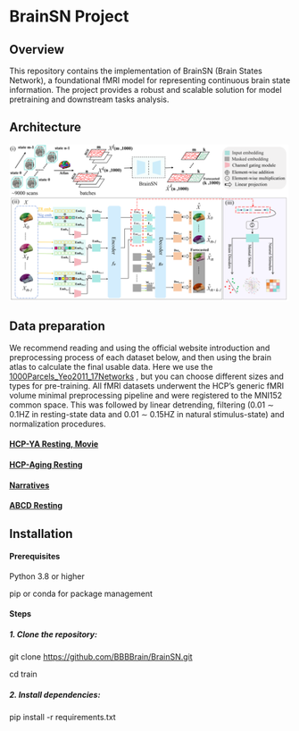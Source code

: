 # BrainSN Project
## Overview
This repository contains the implementation of BrainSN (Brain States Network), a foundational fMRI model for representing continuous brain state information. The project provides a robust and scalable solution for model pretraining and downstream tasks analysis.
## Architecture
<img src="https://github.com/BBBBrain/BrainSN/blob/main/image/framework.png" width="500">

## Data preparation

We recommend reading and using the official website introduction and preprocessing process of each dataset below, and then using the brain atlas to calculate the final usable data. Here we use the [1000Parcels_Yeo2011_17Networks](https://github.com/ThomasYeoLab/CBIG/blob/master/stable_projects/brain_parcellation/Yan2023_homotopic/parcellations/MNI/yeo17/1000Parcels_Yeo2011_17Networks_FSLMNI152_2mm.nii.gz) , but you can choose different sizes and types for pre-training. All fMRI datasets underwent the HCP’s generic fMRI volume minimal preprocessing pipeline and were registered to the MNI152 common space. This
was followed by linear detrending, filtering (0.01 ∼ 0.1HZ in resting-state data and 0.01 ∼ 0.15HZ in natural stimulus-state) and normalization procedures.
#### [HCP-YA Resting, Movie](https://www.humanconnectome.org/study/hcp-young-adult/document/extensively-processed-fmri-data-documentation)
#### [HCP-Aging Resting](https://www.humanconnectome.org/study/hcp-lifespan-aging)
#### [Narratives](https://fcon_1000.projects.nitrc.org/indi/retro/Narratives.html)
#### [ABCD Resting](https://abcdstudy.org/)

## Installation
#### Prerequisites
Python 3.8 or higher  

pip or conda for package management
#### Steps
##### 1. Clone the repository:
   
   git clone https://github.com/BBBBrain/BrainSN.git
   
   cd train
##### 2. Install dependencies:
   
   pip install -r requirements.txt
